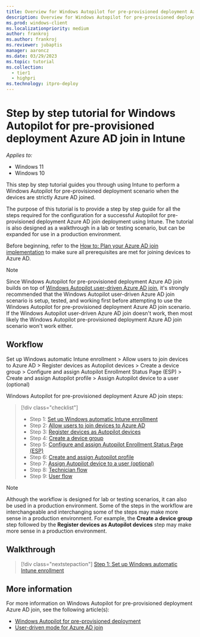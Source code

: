 ```yaml
---
title: Overview for Windows Autopilot for pre-provisioned deployment Azure AD join with pre-provisioning in Intune
description: Overview for Windows Autopilot for pre-provisioned deployment Azure AD join with pre-provisioning in Intune.
ms.prod: windows-client
ms.localizationpriority: medium
author: frankroj
ms.author: frankroj
ms.reviewer: jubaptis
manager: aaroncz
ms.date: 03/29/2023
ms.topic: tutorial
ms.collection: 
  - tier1
  - highpri
ms.technology: itpro-deploy
---
```


# Step by step tutorial for Windows Autopilot for pre-provisioned deployment Azure AD join in Intune

*Applies to:*

- Windows 11
- Windows 10

This step by step tutorial guides you through using Intune to perform a Windows Autopilot for pre-provisioned deployment scenario when the devices are strictly Azure AD joined.

The purpose of this tutorial is to provide a step by step guide for all the steps required for the configuration for a successful Autopilot for pre-provisioned deployment Azure AD join deployment using Intune. The tutorial is also designed as a walkthrough in a lab or testing scenario, but can be expanded for use in a production environment.

Before beginning, refer to the [How to: Plan your Azure AD join implementation](/azure/active-directory/devices/azureadjoin-plan) to make sure all prerequisites are met for joining devices to Azure AD.

> [!NOTE]
>
> Since Windows Autopilot for pre-provisioned deployment Azure AD join builds on top of [Windows Autopilot user-driven Azure AD join](../user-driven/azure-ad-join-workflow.md), it's strongly recommended that the Windows Autopilot user-driven Azure AD join scenario is setup, tested, and working first before attempting to use the Windows Autopilot for pre-provisioned deployment Azure AD join scenario. If the Windows Autopilot user-driven Azure AD join doesn't work, then most likely the Windows Autopilot pre-provisioned deployment Azure AD join scenario won't work either.

## Workflow

Set up Windows automatic Intune enrollment > Allow users to join devices to Azure AD > Register devices as Autopilot devices > Create a device group > Configure and assign Autopilot Enrollment Status Page (ESP) > Create and assign Autopilot profile > Assign Autopilot device to a user (optional)

Windows Autopilot for pre-provisioned deployment Azure AD join steps:
> [!div class="checklist"]
> - Step 1: [Set up Windows automatic Intune enrollment](azure-ad-join-automatic-enrollment.md)
> - Step 2: [Allow users to join devices to Azure AD](azure-ad-join-allow-users-to-join.md)
> - Step 3: [Register devices as Autopilot devices](azure-ad-join-register-device.md)
> - Step 4: [Create a device group](azure-ad-join-device-group.md)
> - Step 5: [Configure and assign Autopilot Enrollment Status Page (ESP)](azure-ad-join-esp.md)
> - Step 6: [Create and assign Autopilot profile](azure-ad-join-autopilot-profile.md)
> - Step 7: [Assign Autopilot device to a user (optional)](azure-ad-join-assign-device-to-user.md)
> - Step 8: [Technician flow](azure-ad-join-technician-flow.md)
> - Step 9: [User flow](azure-ad-join-user-flow.md)

> [!NOTE]
>
> Although the workflow is designed for lab or testing scenarios, it can also be used in a production environment. Some of the steps in the workflow are interchangeable and interchanging some of the steps may make more sense in a production environment. For example, the **Create a device group** step followed by the **Register devices as Autopilot devices** step may make more sense in a production environment.

## Walkthrough

> [!div class="nextstepaction"]
> [Step 1: Set up Windows automatic Intune enrollment](azure-ad-join-automatic-enrollment.md)

## More information

For more information on Windows Autopilot for pre-provisioned deployment Azure AD join, see the following article(s):

- [Windows Autopilot for pre-provisioned deployment](/mem/autopilot/pre-provision)
- [User-driven mode for Azure AD join](/mem/autopilot/user-driven#user-driven-mode-for-azure-ad-join)
